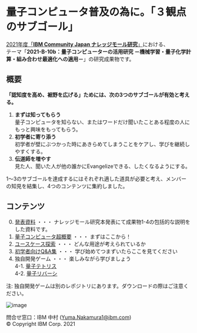 # 量子コンピュータ普及の為に。「３観点のサブゴール」

[2021年度「**IBM Community Japan ナレッジモール研究**」](https://www.ibm.com/ibm/jp/ja/ibmcommunityjapan-whatis-kmr-themes.html)における、  
テーマ「**2021-B-10b：量子コンピューターの活用研究 －機械学習・量子化学計算・組み合わせ最適化への適用－**」の研究成果物です。


## 概要
**「認知度を高め、裾野を広げる」ためには、次の3つのサブゴールが有効と考える。**

1. **まずは知ってもらう**<br>
  量子コンピュータを知らない、またはワードだけ聞いたことある程度の人にもっと興味をもってもらう。  
2. **初学者に寄り添う**<br>
   初学者が壁にぶつかった時にあきらめてしまうことをケアし、学びを継続しやすくする。  
3. **伝道師を増やす**<br>
   見た人、聞いた人が他の誰かにEvangelizeできる、したくなるようにする。  
 
1〜3のサブゴールを達成するにはそれぞれ適した道具が必要と考え、メンバーの知見を結集し、4つのコンテンツに集約しました。
 
## コンテンツ

0. [発表資料](発表資料.pdf) ・・・ ナレッジモール研究本発表にて成果物1-4の包括的な説明をした資料です。
1. [量子コンピュータ超概要](量子コンピュータ超概要.pdf) ・・・ まずはここから！
2. [ユースケース探索](ユースケース探索.pdf) ・・・ どんな用途が考えられているか
3. [初学者向けQ&A集](初学者向けQ&A集.pdf) ・・・ 学び始めてつまずいたらここを見てください
4. 独自開発ゲーム ・・・ 楽しみながら学びましょう  
4-1. [量子テトリス](https://github.com/wg-quantum/quantum_tetris)  
4-2. [量子リバーシ](https://github.com/wg-quantum/quantum_reverse)  

注:  独自開発ゲームは別のレポジトリにあります。ダウンロードの際はご注意ください。

![image](https://user-images.githubusercontent.com/19603134/148363899-093d959a-3d54-4f1e-9934-b1730cd4fbb9.png)


問合せ窓口：IBM 中村 (Yuma.Nakamura1@ibm.com)<br>
© Copyright IBM Corp. 2021
